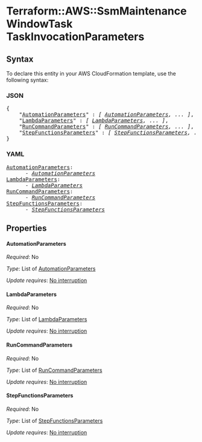 # Terraform::AWS::SsmMaintenanceWindowTask TaskInvocationParameters

## Syntax

To declare this entity in your AWS CloudFormation template, use the following syntax:

### JSON

<pre>
{
    "<a href="#automationparameters" title="AutomationParameters">AutomationParameters</a>" : <i>[ <a href="taskinvocationparameters-automationparameters.md">AutomationParameters</a>, ... ]</i>,
    "<a href="#lambdaparameters" title="LambdaParameters">LambdaParameters</a>" : <i>[ <a href="taskinvocationparameters-lambdaparameters.md">LambdaParameters</a>, ... ]</i>,
    "<a href="#runcommandparameters" title="RunCommandParameters">RunCommandParameters</a>" : <i>[ <a href="taskinvocationparameters-runcommandparameters.md">RunCommandParameters</a>, ... ]</i>,
    "<a href="#stepfunctionsparameters" title="StepFunctionsParameters">StepFunctionsParameters</a>" : <i>[ <a href="taskinvocationparameters-stepfunctionsparameters.md">StepFunctionsParameters</a>, ... ]</i>
}
</pre>

### YAML

<pre>
<a href="#automationparameters" title="AutomationParameters">AutomationParameters</a>: <i>
      - <a href="taskinvocationparameters-automationparameters.md">AutomationParameters</a></i>
<a href="#lambdaparameters" title="LambdaParameters">LambdaParameters</a>: <i>
      - <a href="taskinvocationparameters-lambdaparameters.md">LambdaParameters</a></i>
<a href="#runcommandparameters" title="RunCommandParameters">RunCommandParameters</a>: <i>
      - <a href="taskinvocationparameters-runcommandparameters.md">RunCommandParameters</a></i>
<a href="#stepfunctionsparameters" title="StepFunctionsParameters">StepFunctionsParameters</a>: <i>
      - <a href="taskinvocationparameters-stepfunctionsparameters.md">StepFunctionsParameters</a></i>
</pre>

## Properties

#### AutomationParameters

_Required_: No

_Type_: List of <a href="taskinvocationparameters-automationparameters.md">AutomationParameters</a>

_Update requires_: [No interruption](https://docs.aws.amazon.com/AWSCloudFormation/latest/UserGuide/using-cfn-updating-stacks-update-behaviors.html#update-no-interrupt)

#### LambdaParameters

_Required_: No

_Type_: List of <a href="taskinvocationparameters-lambdaparameters.md">LambdaParameters</a>

_Update requires_: [No interruption](https://docs.aws.amazon.com/AWSCloudFormation/latest/UserGuide/using-cfn-updating-stacks-update-behaviors.html#update-no-interrupt)

#### RunCommandParameters

_Required_: No

_Type_: List of <a href="taskinvocationparameters-runcommandparameters.md">RunCommandParameters</a>

_Update requires_: [No interruption](https://docs.aws.amazon.com/AWSCloudFormation/latest/UserGuide/using-cfn-updating-stacks-update-behaviors.html#update-no-interrupt)

#### StepFunctionsParameters

_Required_: No

_Type_: List of <a href="taskinvocationparameters-stepfunctionsparameters.md">StepFunctionsParameters</a>

_Update requires_: [No interruption](https://docs.aws.amazon.com/AWSCloudFormation/latest/UserGuide/using-cfn-updating-stacks-update-behaviors.html#update-no-interrupt)


